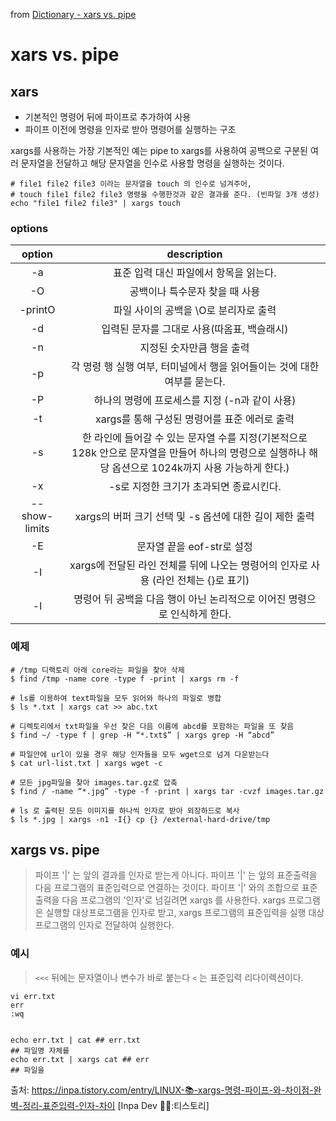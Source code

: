 from [Dictionary - xars vs. pipe](https://github.com/newkayak12/Dictionary/blob/master/linux/xargs_vs_pipe.md)

# xars vs. pipe

## xars
- 기본적인 명령어 뒤에 파이프로 추가하여 사용
- 파이프 이전에 명령을 인자로 받아 명령어를 실행하는 구조

xargs를 사용하는 가장 기본적인 예는 pipe to xargs를 사용하여 공백으로 구분된 여러 문자열을 전달하고 
해당 문자열을 인수로 사용할 명령을 실행하는 것이다.

```shell
# file1 file2 file3 이라는 문자열을 touch 의 인수로 넘겨주어,
# touch file1 file2 file3 명령을 수행한것과 같은 결과를 준다. (빈파일 3개 생성)
echo "file1 file2 file3" | xargs touch
```

### options
|    option     |                                         description                                         |
|:-------------:|:-------------------------------------------------------------------------------------------:|
|      -a       |                                   표준 입력 대신 파일에서 항목을 읽는다.                                    |
|      -O       |                                      공백이나 특수문자 찾을 때 사용                                      |
|    -printO    |                                   파일 사이의 공백을 \O로 분리자로 출력                                    |
|      -d       |                                  입력된 문자를 그대로 사용(따옴표, 백슬래시)                                  |
|      -n       |                                       지정된 숫자만큼 행을 출력                                        |
|      -p       |                         각 명령 행 실행 여부, 터미널에서 행을 읽어들이는 것에 대한 여부를 묻는다.                         |
|      -P       |                                하나의 명령에 프로세스를 지정 (-n과 같이 사용)                                 |
|      -t       |                                xargs를 통해 구성된 명령어를 표준 에러로 출력                                 |
|      -s       | 한 라인에 들어갈 수 있는 문자열 수를 지정(기본적으로 128k 안으로 문자열을 만들어 하나의 명령으로 실행하나 해당 옵션으로 1024k까지 사용 가능하게 한다.) |
|      -x       |                                   -s로 지정한 크기가 초과되면 종료시킨다.                                   |
| --show-limits |                            xargs의 버퍼 크기 선택 및 -s 옵션에 대한 길이 제한 출력                             |
|      -E       |                                     문자열 끝을 eof-str로 설정                                      |
|      -I       |                    xargs에 전달된 라인 전체를 뒤에 나오는 명령어의 인자로 사용 (라인 전체는 {}로 표기)                     |
|      -l       |                         명령어 뒤 공백을 다음 행이 아닌 논리적으로 이어진 명령으로 인식하게 한다.                          |

### 예제
```shell
# /tmp 디랙토리 아래 core라는 파일을 찾아 삭제
$ find /tmp -name core -type f -print | xargs rm -f

# ls를 이용하여 text파일을 모두 읽어와 하나의 파일로 병합
$ ls *.txt | xargs cat >> abc.txt

# 디렉토리에서 txt파일을 우선 찾은 다음 이름에 abcd를 포함하는 파일을 또 찾음
$ find ~/ -type f | grep -H “*.txt$” | xargs grep -H “abcd”

# 파일안에 url이 있을 경우 해당 인자들을 모두 wget으로 넘겨 다운받는다
$ cat url-list.txt | xargs wget -c

# 모든 jpg파일을 찾아 images.tar.gz로 압축
$ find / -name “*.jpg” -type -f -print | xargs tar -cvzf images.tar.gz

# ls 로 출력된 모든 이미지를 하나씩 인자로 받아 외장하드로 복사
$ ls *.jpg | xargs -n1 -I{} cp {} /external-hard-drive/tmp
```
## xargs vs. pipe
> 파이프 '|' 는 앞의 결과를 인자로 받는게 아니다.
> 파이프 '|' 는 앞의 표준출력을 다음 프로그램의 표준입력으로 연결하는 것이다.
> 파이프 '|' 와의 조합으로 표준출력을 다음 프로그램의 '인자'로 넘길려면 xargs 를 사용한다.
> xargs 프로그램은 실행할 대상프로그램을 인자로 받고, xargs 프로그램의 표준입력을 실행 대상프로그램의 인자로 전달하여 실행한다.

### 예시
> `<<<` 뒤에는 문자열이나 변수가 바로 붙는다
> `<` 는 표준입력 리다이렉션이다.

```shell
vi err.txt
err
:wq


echo err.txt | cat ## err.txt
## 파일명 자체를 
echo err.txt | xargs cat ## err
## 파일을

```


 출처: https://inpa.tistory.com/entry/LINUX-📚-xargs-명령-파이프-와-차이점-완벽-정리-표준입력-인자-차이 [Inpa Dev 👨‍💻:티스토리]
